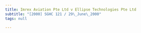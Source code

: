 ```yaml
---
title: Imrex Aviation Pte Ltd v Ellipse Technologies Pte Ltd
subtitle: "[2000] SGHC 121 / 29\_June\_2000"
tags: null

---
```


